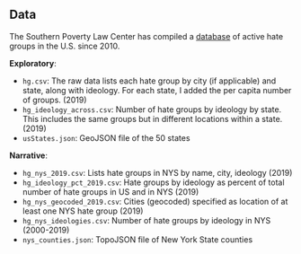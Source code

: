 ## Data

The Southern Poverty Law Center has compiled a [database](https://www.splcenter.org/hate-map) of active hate groups in the U.S. since 2010.

**Exploratory**:
- `hg.csv`: The raw data lists each hate group by city (if applicable) and state, along with ideology. For each state, I added the per capita number of groups. (2019)
- `hg_ideology_across.csv`: Number of hate groups by ideology by state. This includes the same groups but in different locations within a state. (2019)
- `usStates.json`: GeoJSON file of the 50 states

**Narrative**:
- `hg_nys_2019.csv`: Lists hate groups in NYS by name, city, ideology (2019)
- `hg_ideology_pct_2019.csv`: Hate groups by ideology as percent of total number of hate groups in US and in NYS (2019)
- `hg_nys_geocoded_2019.csv`: Cities (geocoded) specified as location of at least one NYS hate group (2019)
- `hg_nys_ideologies.csv`: Number of hate groups by ideology in NYS (2000-2019)
- `nys_counties.json`: TopoJSON file of New York State counties

